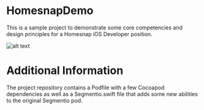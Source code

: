 # HomesnapDemo
This is a sample project to demonstrate some core competencies and design principles for a Homesnap iOS Developer position.

![alt text](https://github.com/jwells18/HomesnapDemo/blob/master/HomesnapDemoPreview.GIF)

# Additional Information
The project repository contains a Podfile with a few Cocoapod dependencies as well as a Segmentio.swift file that adds some new abilities to the original Segmentio pod.

